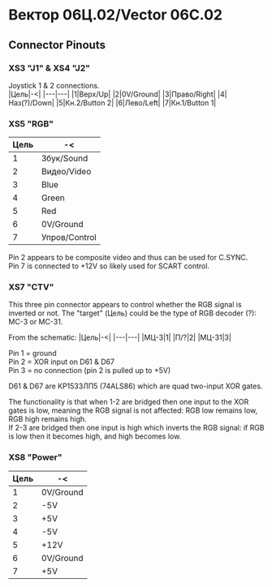 # Вектор 06Ц.02/Vector 06C.02
## Connector Pinouts

### XS3 "J1" & XS4 "J2"
Joystick 1 & 2 connections.<br>
|Цель|-<|
|---|---|
|1|Верх/Up|
|2|0V/Ground|
|3|Право/Right|
|4|Наз(?)/Down|
|5|Кн.2/Button 2|
|6|Лево/Left|
|7|Кн.1/Button 1|

### XS5 "RGB"
|Цель|-<|
|---|---|
|1|Збук/Sound|
|2|Видео/Video|
|3|Blue|
|4|Green|
|5|Red|
|6|0V/Ground|
|7|Упров/Control|

Pin 2 appears to be composite video and thus can be used for C.SYNC.<br>
Pin 7 is connected to +12V so likely used for SCART control.<br>

### XS7 "CTV"
This three pin connector appears to control whether the RGB signal is inverted or not.  The "target" (Цель) could be the type of RGB decoder (?): MC-3 or MC-31.<br>

From the schematic:
|Цель|-<|
|---|---|
|МЦ-3|1|
|П/?|2|
|МЦ-31|3|

Pin 1 = ground<br>
Pin 2 = XOR input on D61 & D67<br>
Pin 3 = no connection (pin 2 is pulled up to +5V)<br>

D61 & D67 are КР1533ЛП5 (74ALS86) which are quad two-input XOR gates.<br>

The functionality is that when 1-2 are bridged then one input to the XOR gates is low, meaning the RGB signal is not affected: RGB low remains low, RGB high remains high.<br>
If 2-3 are bridged then one input is high which inverts the RGB signal: if RGB is low then it becomes high, and high becomes low.<br>

### XS8 "Power"
|Цель|-<|
|---|---|
|1|0V/Ground|
|2|-5V|
|3|+5V|
|4|-5V|
|5|+12V|
|6|0V/Ground|
|7|+5V|


